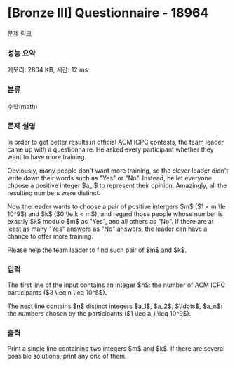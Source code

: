# [Bronze III] Questionnaire - 18964 

[문제 링크](https://www.acmicpc.net/problem/18964) 

### 성능 요약

메모리: 2804 KB, 시간: 12 ms

### 분류

수학(math)

### 문제 설명

<p>In order to get better results in official ACM ICPC contests, the team leader came up with a questionnaire. He asked every participant whether they want to have more training.</p>

<p>Obviously, many people don't want more training, so the clever leader didn't write down their words such as "Yes" or "No". Instead, he let everyone choose a positive integer $a_i$ to represent their opinion. Amazingly, all the resulting numbers were distinct.</p>

<p>Now the leader wants to choose a pair of positive intergers $m$ ($1 < m \le 10^9$) and $k$ ($0 \le k < m$), and regard those people whose number is exactly $k$ modulo $m$ as "Yes",  and all others as "No". If there are at least as many "Yes" answers as "No" answers, the leader can have a chance to offer more training.</p>

<p>Please help the team leader to find such pair of $m$ and $k$.</p>

### 입력 

 <p>The first line of the input contains an integer $n$: the number of ACM ICPC participants ($3 \leq n \leq 10^5$).</p>

<p>The next line contains $n$ distinct integers $a_1$, $a_2$, $\ldots$, $a_n$: the numbers chosen by the participants ($1 \leq a_i \leq 10^9$).</p>

### 출력 

 <p>Print a single line containing two integers $m$ and $k$. If there are several possible solutions, print any one of them.</p>

